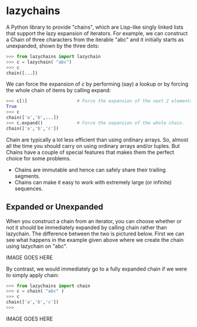 # lazychains

A Python library to provide "chains", which are Lisp-like singly linked lists 
that support the lazy expansion of iterators. For example, we can construct a 
Chain of three characters from the iterable "abc" and it initially starts as 
unexpanded, shown by the three dots:

```py
>>> from lazychains import lazychain
>>> c = lazychain( "abc")
>>> c
chain([...])
```

We can force the expansion of *c* by performing (say) a lookup or by forcing the whole
chain of items by calling expand:

```py
>>> c[1]                   # Force the expansion of the next 2 elements.
True
>>> c
chain(['a','b',...])
>>> c.expand()             # Force the expansion of the whole chain.
chain(['a','b','c'])
```

Chain are typically a lot less efficient than using ordinary arrays. So,
almost all the time you should carry on using ordinary arrays and/or tuples.
But Chains have a couple of special features that makes them the 
perfect choice for some problems.

   * Chains are immutable and hence can safely share their trailing segments.
   * Chains can make it easy to work with extremely large (or infinite) 
     sequences.

Expanded or Unexpanded
----------------------

When you construct a chain from an iterator, you can choose whether or not
it should be immediately expanded by calling chain rather than lazychain.
The difference between the two is pictured below. First we can see what happens
in the example given above where we create the chain using lazychain on 
"abc".

IMAGE GOES HERE

By contrast, we would immediately go to a fully expanded chain if we were to
simply apply chain:

```py
>>> from lazychains import chain
>>> c = chain( "abc" )
>>> c
chain(['a','b','c'])
>>> 
```

IMAGE GOES HERE
